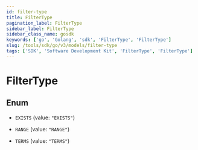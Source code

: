 ```yaml
---
id: filter-type
title: FilterType
pagination_label: FilterType
sidebar_label: FilterType
sidebar_class_name: gosdk
keywords: ['go', 'Golang', 'sdk', 'FilterType', 'FilterType']
slug: /tools/sdk/go/v3/models/filter-type
tags: ['SDK', 'Software Development Kit', 'FilterType', 'FilterType']
---
```


# FilterType

## Enum

- `EXISTS` (value: `"EXISTS"`)

- `RANGE` (value: `"RANGE"`)

- `TERMS` (value: `"TERMS"`)
